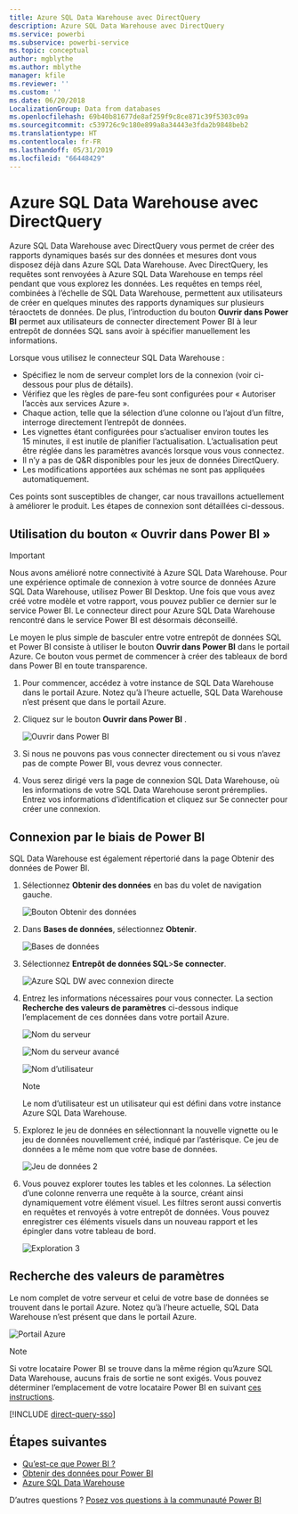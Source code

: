 ```yaml
---
title: Azure SQL Data Warehouse avec DirectQuery
description: Azure SQL Data Warehouse avec DirectQuery
ms.service: powerbi
ms.subservice: powerbi-service
ms.topic: conceptual
author: mgblythe
ms.author: mblythe
manager: kfile
ms.reviewer: ''
ms.custom: ''
ms.date: 06/20/2018
LocalizationGroup: Data from databases
ms.openlocfilehash: 69b40b81677de8af259f9c8ce871c39f5303c09a
ms.sourcegitcommit: c539726c9c180e899a8a34443e3fda2b9848beb2
ms.translationtype: HT
ms.contentlocale: fr-FR
ms.lasthandoff: 05/31/2019
ms.locfileid: "66448429"
---
```

# <a name="azure-sql-data-warehouse-with-directquery"></a>Azure SQL Data Warehouse avec DirectQuery

Azure SQL Data Warehouse avec DirectQuery vous permet de créer des rapports dynamiques basés sur des données et mesures dont vous disposez déjà dans Azure SQL Data Warehouse. Avec DirectQuery, les requêtes sont renvoyées à Azure SQL Data Warehouse en temps réel pendant que vous explorez les données. Les requêtes en temps réel, combinées à l’échelle de SQL Data Warehouse, permettent aux utilisateurs de créer en quelques minutes des rapports dynamiques sur plusieurs téraoctets de données. De plus, l’introduction du bouton **Ouvrir dans Power BI** permet aux utilisateurs de connecter directement Power BI à leur entrepôt de données SQL sans avoir à spécifier manuellement les informations.

Lorsque vous utilisez le connecteur SQL Data Warehouse :

* Spécifiez le nom de serveur complet lors de la connexion (voir ci-dessous pour plus de détails).
* Vérifiez que les règles de pare-feu sont configurées pour « Autoriser l’accès aux services Azure ».
* Chaque action, telle que la sélection d’une colonne ou l’ajout d’un filtre, interroge directement l’entrepôt de données.
* Les vignettes étant configurées pour s’actualiser environ toutes les 15 minutes, il est inutile de planifier l’actualisation.  L’actualisation peut être réglée dans les paramètres avancés lorsque vous vous connectez.
* Il n’y a pas de Q&R disponibles pour les jeux de données DirectQuery.
* Les modifications apportées aux schémas ne sont pas appliquées automatiquement.

Ces points sont susceptibles de changer, car nous travaillons actuellement à améliorer le produit. Les étapes de connexion sont détaillées ci-dessous.

## <a name="using-the-open-in-power-bi-button"></a>Utilisation du bouton « Ouvrir dans Power BI »

> [!Important]
> Nous avons amélioré notre connectivité à Azure SQL Data Warehouse.  Pour une expérience optimale de connexion à votre source de données Azure SQL Data Warehouse, utilisez Power BI Desktop.  Une fois que vous avez créé votre modèle et votre rapport, vous pouvez publier ce dernier sur le service Power BI.  Le connecteur direct pour Azure SQL Data Warehouse rencontré dans le service Power BI est désormais déconseillé.

Le moyen le plus simple de basculer entre votre entrepôt de données SQL et Power BI consiste à utiliser le bouton **Ouvrir dans Power BI** dans le portail Azure. Ce bouton vous permet de commencer à créer des tableaux de bord dans Power BI en toute transparence.

1. Pour commencer, accédez à votre instance de SQL Data Warehouse dans le portail Azure. Notez qu’à l’heure actuelle, SQL Data Warehouse n’est présent que dans le portail Azure.

2. Cliquez sur le bouton **Ouvrir dans Power BI** .

    ![Ouvrir dans Power BI](media/service-azure-sql-data-warehouse-with-direct-connect/openinpowerbi.png)

3. Si nous ne pouvons pas vous connecter directement ou si vous n’avez pas de compte Power BI, vous devrez vous connecter.

4. Vous serez dirigé vers la page de connexion SQL Data Warehouse, où les informations de votre SQL Data Warehouse seront préremplies. Entrez vos informations d’identification et cliquez sur Se connecter pour créer une connexion.

## <a name="connecting-through-power-bi"></a>Connexion par le biais de Power BI

SQL Data Warehouse est également répertorié dans la page Obtenir des données de Power BI. 

1. Sélectionnez **Obtenir des données** en bas du volet de navigation gauche.  

    ![Bouton Obtenir des données](media/service-azure-sql-data-warehouse-with-direct-connect/getdatabutton.png)

2. Dans **Bases de données**, sélectionnez **Obtenir**.

    ![Bases de données](media/service-azure-sql-data-warehouse-with-direct-connect/databases.png)

3. Sélectionnez **Entrepôt de données SQL**\>**Se connecter**.

    ![Azure SQL DW avec connexion directe](media/service-azure-sql-data-warehouse-with-direct-connect/azuresqldatawarehouseconnect.png)

4. Entrez les informations nécessaires pour vous connecter. La section **Recherche des valeurs de paramètres** ci-dessous indique l’emplacement de ces données dans votre portail Azure.

    ![Nom du serveur](media/service-azure-sql-data-warehouse-with-direct-connect/servername.png)

    ![Nom du serveur avancé](media/service-azure-sql-data-warehouse-with-direct-connect/servernamewithadvanced.png)

    ![Nom d’utilisateur](media/service-azure-sql-data-warehouse-with-direct-connect/username.png)

   > [!NOTE]
   > Le nom d’utilisateur est un utilisateur qui est défini dans votre instance Azure SQL Data Warehouse.

5. Explorez le jeu de données en sélectionnant la nouvelle vignette ou le jeu de données nouvellement créé, indiqué par l’astérisque. Ce jeu de données a le même nom que votre base de données.

    ![Jeu de données 2](media/service-azure-sql-data-warehouse-with-direct-connect/dataset2.png)

6. Vous pouvez explorer toutes les tables et les colonnes. La sélection d’une colonne renverra une requête à la source, créant ainsi dynamiquement votre élément visuel. Les filtres seront aussi convertis en requêtes et renvoyés à votre entrepôt de données. Vous pouvez enregistrer ces éléments visuels dans un nouveau rapport et les épingler dans votre tableau de bord.

    ![Exploration 3](media/service-azure-sql-data-warehouse-with-direct-connect/explore3.png)

## <a name="finding-parameter-values"></a>Recherche des valeurs de paramètres

Le nom complet de votre serveur et celui de votre base de données se trouvent dans le portail Azure. Notez qu’à l’heure actuelle, SQL Data Warehouse n’est présent que dans le portail Azure.

![Portail Azure](media/service-azure-sql-data-warehouse-with-direct-connect/azureportal.png)

> [!NOTE]
> Si votre locataire Power BI se trouve dans la même région qu’Azure SQL Data Warehouse, aucuns frais de sortie ne sont exigés. Vous pouvez déterminer l’emplacement de votre locataire Power BI en suivant [ces instructions](https://docs.microsoft.com/power-bi/service-admin-where-is-my-tenant-located).

[!INCLUDE [direct-query-sso](includes/direct-query-sso.md)]

## <a name="next-steps"></a>Étapes suivantes

* [Qu’est-ce que Power BI ?](power-bi-overview.md)  
* [Obtenir des données pour Power BI](service-get-data.md)  
* [Azure SQL Data Warehouse](/azure/sql-data-warehouse/sql-data-warehouse-overview-what-is/)

D’autres questions ? [Posez vos questions à la communauté Power BI](http://community.powerbi.com/)
